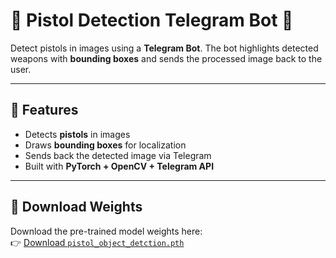 # 🔫 Pistol Detection Telegram Bot 🎯

Detect pistols in images using a **Telegram Bot**. The bot highlights detected weapons with **bounding boxes** and sends the processed image back to the user.

---

## 🚀 Features
- Detects **pistols** in images  
- Draws **bounding boxes** for localization  
- Sends back the detected image via Telegram  
- Built with **PyTorch + OpenCV + Telegram API**


---

## 🔗 Download Weights

Download the pre-trained model weights here:  
👉 [Download `pistol_object_detction.pth`](https://drive.google.com/drive/folders/1WzQKkPYrQSfiyuT0s7hogyfiE4Z2Up3A?usp=sharing)
